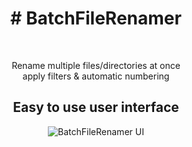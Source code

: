 <h1 align="center"># BatchFileRenamer</h1>
<br>
<p  align="center">Rename multiple files/directories at once<br>apply filters & automatic numbering</p>

<h2 align="center">Easy to use user interface</h2>

<p align="center">
  <img src="https://user-images.githubusercontent.com/5656573/120904942-435fcd00-c64f-11eb-80d9-f72475eab68d.png" alt="BatchFileRenamer UI"/>
</p>

<br>
